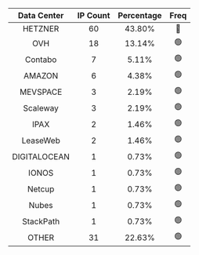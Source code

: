 | Data Center | IP Count | Percentage | Freq |
|:------------:|:--------:|:-----------:|:-----:|
| HETZNER | 60 | 43.80% | 🔴 |
| OVH | 18 | 13.14% | 🟢 |
| Contabo | 7 | 5.11% | 🟢 |
| AMAZON | 6 | 4.38% | 🟢 |
| MEVSPACE | 3 | 2.19% | 🟢 |
| Scaleway | 3 | 2.19% | 🟢 |
| IPAX | 2 | 1.46% | 🟢 |
| LeaseWeb | 2 | 1.46% | 🟢 |
| DIGITALOCEAN | 1 | 0.73% | 🟢 |
| IONOS | 1 | 0.73% | 🟢 |
| Netcup | 1 | 0.73% | 🟢 |
| Nubes | 1 | 0.73% | 🟢 |
| StackPath | 1 | 0.73% | 🟢 |
| OTHER | 31 | 22.63% | 🟢 |